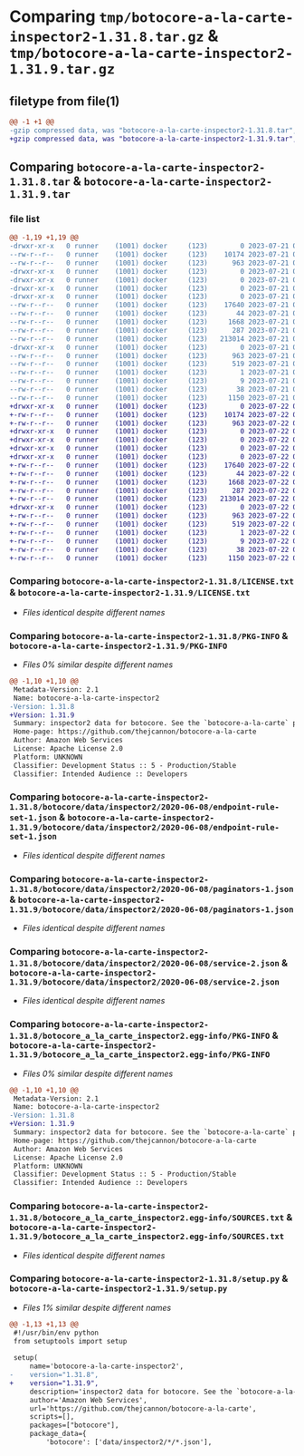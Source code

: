 # Comparing `tmp/botocore-a-la-carte-inspector2-1.31.8.tar.gz` & `tmp/botocore-a-la-carte-inspector2-1.31.9.tar.gz`

## filetype from file(1)

```diff
@@ -1 +1 @@
-gzip compressed data, was "botocore-a-la-carte-inspector2-1.31.8.tar", last modified: Fri Jul 21 01:21:27 2023, max compression
+gzip compressed data, was "botocore-a-la-carte-inspector2-1.31.9.tar", last modified: Sat Jul 22 01:20:30 2023, max compression
```

## Comparing `botocore-a-la-carte-inspector2-1.31.8.tar` & `botocore-a-la-carte-inspector2-1.31.9.tar`

### file list

```diff
@@ -1,19 +1,19 @@
-drwxr-xr-x   0 runner    (1001) docker     (123)        0 2023-07-21 01:21:27.739045 botocore-a-la-carte-inspector2-1.31.8/
--rw-r--r--   0 runner    (1001) docker     (123)    10174 2023-07-21 01:21:27.000000 botocore-a-la-carte-inspector2-1.31.8/LICENSE.txt
--rw-r--r--   0 runner    (1001) docker     (123)      963 2023-07-21 01:21:27.739045 botocore-a-la-carte-inspector2-1.31.8/PKG-INFO
-drwxr-xr-x   0 runner    (1001) docker     (123)        0 2023-07-21 01:21:27.739045 botocore-a-la-carte-inspector2-1.31.8/botocore/
-drwxr-xr-x   0 runner    (1001) docker     (123)        0 2023-07-21 01:21:27.739045 botocore-a-la-carte-inspector2-1.31.8/botocore/data/
-drwxr-xr-x   0 runner    (1001) docker     (123)        0 2023-07-21 01:21:27.739045 botocore-a-la-carte-inspector2-1.31.8/botocore/data/inspector2/
-drwxr-xr-x   0 runner    (1001) docker     (123)        0 2023-07-21 01:21:27.739045 botocore-a-la-carte-inspector2-1.31.8/botocore/data/inspector2/2020-06-08/
--rw-r--r--   0 runner    (1001) docker     (123)    17640 2023-07-21 01:21:06.000000 botocore-a-la-carte-inspector2-1.31.8/botocore/data/inspector2/2020-06-08/endpoint-rule-set-1.json
--rw-r--r--   0 runner    (1001) docker     (123)       44 2023-07-21 01:21:06.000000 botocore-a-la-carte-inspector2-1.31.8/botocore/data/inspector2/2020-06-08/examples-1.json
--rw-r--r--   0 runner    (1001) docker     (123)     1668 2023-07-21 01:21:06.000000 botocore-a-la-carte-inspector2-1.31.8/botocore/data/inspector2/2020-06-08/paginators-1.json
--rw-r--r--   0 runner    (1001) docker     (123)      287 2023-07-21 01:21:06.000000 botocore-a-la-carte-inspector2-1.31.8/botocore/data/inspector2/2020-06-08/paginators-1.sdk-extras.json
--rw-r--r--   0 runner    (1001) docker     (123)   213014 2023-07-21 01:21:06.000000 botocore-a-la-carte-inspector2-1.31.8/botocore/data/inspector2/2020-06-08/service-2.json
-drwxr-xr-x   0 runner    (1001) docker     (123)        0 2023-07-21 01:21:27.739045 botocore-a-la-carte-inspector2-1.31.8/botocore_a_la_carte_inspector2.egg-info/
--rw-r--r--   0 runner    (1001) docker     (123)      963 2023-07-21 01:21:27.000000 botocore-a-la-carte-inspector2-1.31.8/botocore_a_la_carte_inspector2.egg-info/PKG-INFO
--rw-r--r--   0 runner    (1001) docker     (123)      519 2023-07-21 01:21:27.000000 botocore-a-la-carte-inspector2-1.31.8/botocore_a_la_carte_inspector2.egg-info/SOURCES.txt
--rw-r--r--   0 runner    (1001) docker     (123)        1 2023-07-21 01:21:27.000000 botocore-a-la-carte-inspector2-1.31.8/botocore_a_la_carte_inspector2.egg-info/dependency_links.txt
--rw-r--r--   0 runner    (1001) docker     (123)        9 2023-07-21 01:21:27.000000 botocore-a-la-carte-inspector2-1.31.8/botocore_a_la_carte_inspector2.egg-info/top_level.txt
--rw-r--r--   0 runner    (1001) docker     (123)       38 2023-07-21 01:21:27.739045 botocore-a-la-carte-inspector2-1.31.8/setup.cfg
--rw-r--r--   0 runner    (1001) docker     (123)     1150 2023-07-21 01:21:27.000000 botocore-a-la-carte-inspector2-1.31.8/setup.py
+drwxr-xr-x   0 runner    (1001) docker     (123)        0 2023-07-22 01:20:30.148999 botocore-a-la-carte-inspector2-1.31.9/
+-rw-r--r--   0 runner    (1001) docker     (123)    10174 2023-07-22 01:20:29.000000 botocore-a-la-carte-inspector2-1.31.9/LICENSE.txt
+-rw-r--r--   0 runner    (1001) docker     (123)      963 2023-07-22 01:20:30.148999 botocore-a-la-carte-inspector2-1.31.9/PKG-INFO
+drwxr-xr-x   0 runner    (1001) docker     (123)        0 2023-07-22 01:20:30.148999 botocore-a-la-carte-inspector2-1.31.9/botocore/
+drwxr-xr-x   0 runner    (1001) docker     (123)        0 2023-07-22 01:20:30.148999 botocore-a-la-carte-inspector2-1.31.9/botocore/data/
+drwxr-xr-x   0 runner    (1001) docker     (123)        0 2023-07-22 01:20:30.148999 botocore-a-la-carte-inspector2-1.31.9/botocore/data/inspector2/
+drwxr-xr-x   0 runner    (1001) docker     (123)        0 2023-07-22 01:20:30.148999 botocore-a-la-carte-inspector2-1.31.9/botocore/data/inspector2/2020-06-08/
+-rw-r--r--   0 runner    (1001) docker     (123)    17640 2023-07-22 01:20:09.000000 botocore-a-la-carte-inspector2-1.31.9/botocore/data/inspector2/2020-06-08/endpoint-rule-set-1.json
+-rw-r--r--   0 runner    (1001) docker     (123)       44 2023-07-22 01:20:09.000000 botocore-a-la-carte-inspector2-1.31.9/botocore/data/inspector2/2020-06-08/examples-1.json
+-rw-r--r--   0 runner    (1001) docker     (123)     1668 2023-07-22 01:20:09.000000 botocore-a-la-carte-inspector2-1.31.9/botocore/data/inspector2/2020-06-08/paginators-1.json
+-rw-r--r--   0 runner    (1001) docker     (123)      287 2023-07-22 01:20:09.000000 botocore-a-la-carte-inspector2-1.31.9/botocore/data/inspector2/2020-06-08/paginators-1.sdk-extras.json
+-rw-r--r--   0 runner    (1001) docker     (123)   213014 2023-07-22 01:20:09.000000 botocore-a-la-carte-inspector2-1.31.9/botocore/data/inspector2/2020-06-08/service-2.json
+drwxr-xr-x   0 runner    (1001) docker     (123)        0 2023-07-22 01:20:30.148999 botocore-a-la-carte-inspector2-1.31.9/botocore_a_la_carte_inspector2.egg-info/
+-rw-r--r--   0 runner    (1001) docker     (123)      963 2023-07-22 01:20:30.000000 botocore-a-la-carte-inspector2-1.31.9/botocore_a_la_carte_inspector2.egg-info/PKG-INFO
+-rw-r--r--   0 runner    (1001) docker     (123)      519 2023-07-22 01:20:30.000000 botocore-a-la-carte-inspector2-1.31.9/botocore_a_la_carte_inspector2.egg-info/SOURCES.txt
+-rw-r--r--   0 runner    (1001) docker     (123)        1 2023-07-22 01:20:30.000000 botocore-a-la-carte-inspector2-1.31.9/botocore_a_la_carte_inspector2.egg-info/dependency_links.txt
+-rw-r--r--   0 runner    (1001) docker     (123)        9 2023-07-22 01:20:30.000000 botocore-a-la-carte-inspector2-1.31.9/botocore_a_la_carte_inspector2.egg-info/top_level.txt
+-rw-r--r--   0 runner    (1001) docker     (123)       38 2023-07-22 01:20:30.148999 botocore-a-la-carte-inspector2-1.31.9/setup.cfg
+-rw-r--r--   0 runner    (1001) docker     (123)     1150 2023-07-22 01:20:29.000000 botocore-a-la-carte-inspector2-1.31.9/setup.py
```

### Comparing `botocore-a-la-carte-inspector2-1.31.8/LICENSE.txt` & `botocore-a-la-carte-inspector2-1.31.9/LICENSE.txt`

 * *Files identical despite different names*

### Comparing `botocore-a-la-carte-inspector2-1.31.8/PKG-INFO` & `botocore-a-la-carte-inspector2-1.31.9/PKG-INFO`

 * *Files 0% similar despite different names*

```diff
@@ -1,10 +1,10 @@
 Metadata-Version: 2.1
 Name: botocore-a-la-carte-inspector2
-Version: 1.31.8
+Version: 1.31.9
 Summary: inspector2 data for botocore. See the `botocore-a-la-carte` package for more info.
 Home-page: https://github.com/thejcannon/botocore-a-la-carte
 Author: Amazon Web Services
 License: Apache License 2.0
 Platform: UNKNOWN
 Classifier: Development Status :: 5 - Production/Stable
 Classifier: Intended Audience :: Developers
```

### Comparing `botocore-a-la-carte-inspector2-1.31.8/botocore/data/inspector2/2020-06-08/endpoint-rule-set-1.json` & `botocore-a-la-carte-inspector2-1.31.9/botocore/data/inspector2/2020-06-08/endpoint-rule-set-1.json`

 * *Files identical despite different names*

### Comparing `botocore-a-la-carte-inspector2-1.31.8/botocore/data/inspector2/2020-06-08/paginators-1.json` & `botocore-a-la-carte-inspector2-1.31.9/botocore/data/inspector2/2020-06-08/paginators-1.json`

 * *Files identical despite different names*

### Comparing `botocore-a-la-carte-inspector2-1.31.8/botocore/data/inspector2/2020-06-08/service-2.json` & `botocore-a-la-carte-inspector2-1.31.9/botocore/data/inspector2/2020-06-08/service-2.json`

 * *Files identical despite different names*

### Comparing `botocore-a-la-carte-inspector2-1.31.8/botocore_a_la_carte_inspector2.egg-info/PKG-INFO` & `botocore-a-la-carte-inspector2-1.31.9/botocore_a_la_carte_inspector2.egg-info/PKG-INFO`

 * *Files 0% similar despite different names*

```diff
@@ -1,10 +1,10 @@
 Metadata-Version: 2.1
 Name: botocore-a-la-carte-inspector2
-Version: 1.31.8
+Version: 1.31.9
 Summary: inspector2 data for botocore. See the `botocore-a-la-carte` package for more info.
 Home-page: https://github.com/thejcannon/botocore-a-la-carte
 Author: Amazon Web Services
 License: Apache License 2.0
 Platform: UNKNOWN
 Classifier: Development Status :: 5 - Production/Stable
 Classifier: Intended Audience :: Developers
```

### Comparing `botocore-a-la-carte-inspector2-1.31.8/botocore_a_la_carte_inspector2.egg-info/SOURCES.txt` & `botocore-a-la-carte-inspector2-1.31.9/botocore_a_la_carte_inspector2.egg-info/SOURCES.txt`

 * *Files identical despite different names*

### Comparing `botocore-a-la-carte-inspector2-1.31.8/setup.py` & `botocore-a-la-carte-inspector2-1.31.9/setup.py`

 * *Files 1% similar despite different names*

```diff
@@ -1,13 +1,13 @@
 #!/usr/bin/env python
 from setuptools import setup
 
 setup(
     name='botocore-a-la-carte-inspector2',
-    version="1.31.8",
+    version="1.31.9",
     description='inspector2 data for botocore. See the `botocore-a-la-carte` package for more info.',
     author='Amazon Web Services',
     url='https://github.com/thejcannon/botocore-a-la-carte',
     scripts=[],
     packages=["botocore"],
     package_data={
         'botocore': ['data/inspector2/*/*.json'],
```

